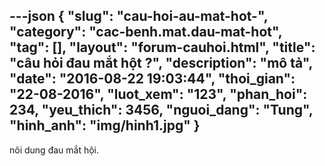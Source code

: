 ---json
{
    "slug": "cau-hoi-au-mat-hot-",
    "category": "cac-benh.mat.dau-mat-hot",
    "tag": [],
    "layout": "forum-cauhoi.html",
    "title": "câu hỏi đau mắt hột ?",
    "description": "mô tả",
    "date": "2016-08-22 19:03:44",
    "thoi_gian": "22-08-2016",
    "luot_xem": "123",
    "phan_hoi": 234,
    "yeu_thich": 3456,
    "nguoi_dang": "Tung",
    "hinh_anh": "img/hinh1.jpg"
}
---
nôi dung đau mắt hội.